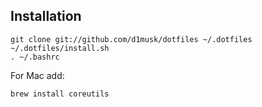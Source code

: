 ## Installation
```terminal
git clone git://github.com/d1musk/dotfiles ~/.dotfiles
~/.dotfiles/install.sh
. ~/.bashrc
```
For Mac add:
```
brew install coreutils
```
